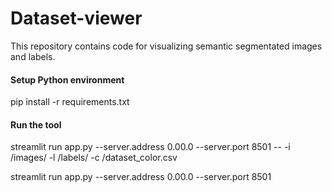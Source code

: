 # Dataset-viewer
This repository contains code for visualizing semantic segmentated images and labels.

#### Setup Python environment

pip install -r requirements.txt


#### Run the tool

streamlit run app.py  --server.address 0.00.0 --server.port 8501 -- -i /images/ -l /labels/ -c /dataset_color.csv

streamlit run app.py  --server.address 0.00.0 --server.port 8501
